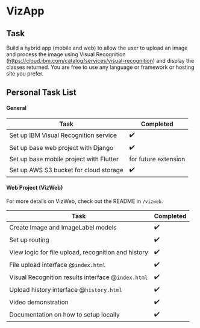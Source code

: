 # VizApp

## Task

Build a hybrid app (mobile and web) to allow the user to upload an image and process the image using Visual Recognition (https://cloud.ibm.com/catalog/services/visual-recognition) and display the classes returned. You are free to use any language or framework or hosting site you prefer.

## Personal Task List

#### General

| Task                                    | Completed            |
| --------------------------------------- | -------------------- |
| Set up IBM Visual Recognition service   | :heavy_check_mark:   |
| Set up base web project with Django     | :heavy_check_mark:   |
| Set up base mobile project with Flutter | for future extension |
| Set up AWS S3 bucket for cloud storage  | :heavy_check_mark:   |

#### Web Project (VizWeb)

For more details on VizWeb, check out the README in `/vizweb`.

| Task                                                | Completed          |
| --------------------------------------------------- | ------------------ |
| Create Image and ImageLabel models                  | :heavy_check_mark: |
| Set up routing                                      | :heavy_check_mark: |
| View logic for file upload, recognition and history | :heavy_check_mark: |
| File upload interface @`index.html`                 | :heavy_check_mark: |
| Visual Recognition results interface @`index.html`  | :heavy_check_mark: |
| Upload history interface @`history.html`            | :heavy_check_mark: |
| Video demonstration                                 | :heavy_check_mark: |
| Documentation on how to setup locally               | :heavy_check_mark: |
